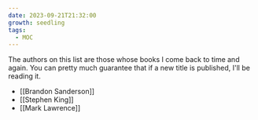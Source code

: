 ```yaml
---
date: 2023-09-21T21:32:00
growth: seedling
tags:
  - MOC
---
```

The authors on this list are those whose books I come back to time and again. You can pretty much guarantee that if a new title is published, I'll be reading it.

- [[Brandon Sanderson]]
- [[Stephen King]]
- [[Mark Lawrence]]
